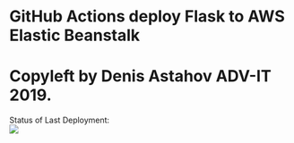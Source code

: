 # GitHub Actions deploy Flask to AWS Elastic Beanstalk
# Copyleft by Denis Astahov ADV-IT 2019.


Status of Last Deployment:<br>
<img src="https://github.com/adv-it/github-actions-part2-cicd-to-aws/workflows/CI-CD-Pipeline-to-AWS-ElasticBeanstalk/badge.svg?branch=master"><br>




